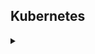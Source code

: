 <!--
ignore these words in spell check for this file
// cSpell:ignore 
-->

## Kubernetes

<details>
<summary>

</summary>

### The What And Why of Kubernetes

<details>
<summary>
The origins of Kubernetes and its benefits.
</summary>

a container orchestrator makes many servers act like one. Kubernetes was released in 2012 by google, it's a set of APIs that run on top of docker (or other container runtime), that do management.
It provides api/cli to manage containers, similar to swarm, which is called "kube control", most cloud vendor provide Kubernetes as a service, and others cat make thier own "distributions" of Kubernetes with additional tools.

as we recall from the [swarm lecture](//todo: make link), there are benefits for orchestration, and many projects are moving towards it. it's not mandatory, but very useful.
a rough estimate for the benefit of orchestration is the number of servers/apps and the change rate. orchestration makes managing change easy, especially when things scale.

some platforms for orchestrations are swarm, kubernetes, and ECS (only for AWS), cloudfoundry, mazos and marathon. kubernetes is hybrid, which means it can run on every cloud service and inside data centers and locally.

the next step is to decide on the distribution for kubernetes, there are many vendors.
One optionn is to use the raw githubs upstream kubernetes solution. but vendors can bundle many additional tools, which are required to use kubernetes in the real scenario.

#### Kubernetes Or Swarm

<details>
<summary>
Comparing two orchestration options.
</summary>

Kubernetes and swarm are both container orchestrations tools that solve similar problems.
swarm is eaiser to start with deployment and management, while kubernetes has more options for control and flexability, and can solve stuff that swarm can't.

Advantages to Swarm:
- Comes with docker, a single vendor solution. runs whereever docker runs, linux, windows, arm devices, 32-bit, 64-bit, windows server.
- Lightweight, doesn't consume many resources.
- Easiest orchestrator to deploy and run 
- Has the basic, most common and most used features to handle most use cases and issues.
- Out of the box solution with docker.
- Secure by default.
- Easier to troubleshoot.

advantages for Kubernetes:
- Wide support from cloud vendors and mand kubernetes distributions. "Kubernetes first support" model.
- Flexability for many use cases, more edge cases than swarm.
- Trendy, popular, nearly industry standard.
	- "No one ever got fired for buying IBM."

</details>
</details>

### Starting with Kubernetes

<details>
<summary>
Installing kubernetes and running our first pod.
</summary>

#### Kubernetes Architecture Terminology

<details>
<summary>
Commonly used terms and system topology.
</summary>

[Kubernetes Components Overview](https://kubernetes.io/docs/concepts/overview/components/)

- Kubernetes: the whole orchestration system abbrivated as __K8s__ ("k-eights" - the 8 is the eight letters skipped), also __Kube__.
- Kubectl(kube control): the command line tool, configure kubernetes, manage applications on it. 
- Node: single server in the kubernetes cluster
- Kubelet: the kubernetes agent running on the nodes. talks back to the kubernetes master. there is no similar thing in swarm.
- Control Plane:(Master) the set of containers that manage the cluster, similar to swarm managers. includes the API sever, scheduler, controller manager, etcd database.

Function | Swarm | Kubernetes
------|-------|---------
Command line tool (CLI) | docker cli | Kubectl
Node agent | none | kubelt
cluster management | manager nodes | control plane containers ("master")



Raft protocl to maintain consistency.

a master has 
- etcd database,built on top of Raft. 
- API
- Scheduler
- Contoller manager to detect differnces between the current state and the required state
- Core DNS
- other stuff (networking)

a worker nod has
- Kubelet agent
- Kube-proxy 
- other stuff

Kubernetes Containers Abstractions:

- Pod: basic unit of deployment, pods have containers (one or more running together) on a single node.
- Contollers - control the pods, this is what we use to deploy pods. (like services in swarm). types of contollres
	- Deployment
	- Replica Set
	- Stateful Set
	- Daemon Set
	- Job
	- CronJob
- Service (not service in swarm) - the network endpoint to connect to a pod. a persistent inpoint in the cluster
- Namespace - filtered group of object in the cluster, not a security feature, not the same as docker namespaces.

</details>

#### Kubernetes Local Install

<details>
<summary>
setting up kubernetes on a local machine.
</summary>

Kubernetes is a series of containers, CLI's and configurations. there are different installations packages, but we will focus on the easiest one to install for learnning purposes.

Docker desktop is probably the easiest think to use, otherwise, we can use Docker toolboox or MicroK8s. we can also use online options such as play-with-k8s and katakoda.

docker desktop is easy to install and manages installations of the correct version of kubernetes, and can help with resources management.
Minikube is another tool to run kubernetes, which has similar syntax to docker, but doesn't have kubectl out of the box.
for linux we can use microK8s. it uses snap for installtion (rather than apt or yum). to access kubectl we need to prefix it, but we can alias this in the bash profile file.
```sh
#alias kubectl
alias kubectl=microk8s.kubectl
```

</details>

#### Kubernetes command line - Kubectl

<details>
<summary>
creating deployments, scaling and inspecting objects.
</summary>

in kubernetes, we have more layets of abstractions: pod inside a replicaSet inside a Deployment.

kubectl is still evolving, there are many ways to do the same thing, and stuff is changing all the time. the instructions in the video are pre 2021 era. 

> kubectl run - like running a container
> kubectl create - like docker swarm service create
> kubectl apply - like stack deploy / update, via yaml files.

since then, `kubectl run` was changed to behave more like `docker container run`, so it creaes a single pod (not repllicaSet). the deployment functionaliy was moved to `kubectl create deployment`.


we first check that we have kubernetes and that's its running, we have a client and a server versions. if we don't see a server version that means we have a problem.\
we can deploy pods either via the cli command or with yml file. we can use the *get* command to list our pods or our objects. we then do cleanup by deleting the object by name which would remove all of it's sub objects.


```sh
kubectl version
kubectl run my-nginx-name --image nginx
kubectl get pods
kubectl get all
kubectl delete deployment my-nginx-name
```

the updated form is
```sh
kubectl create deployment some-name --image nginx
```
like in swarm, we have the option to scale the number of pods in the replica set. there are shortend forms to the scale command.

```sh
#still old form, pre 1.18 version
kubectl run my-apache --image httpd
kubectl get all
kubectl scale deploy/my-apache --replicas 2
kubectl scale deployment my-apache --replicas 2
```

1. deployment updated to 2 replicas
2. replicaset contollre sets pod count to 2
3. contol plane assigns node to pod
4. Kublet sees pod is needed, starts container

now we want to inspect our objects

for the logs, we can add flags like  _--follow_ or _--tail 1_, if we want logs from multiple pods,we can use a selector with a label (_-l_ flag). in the real world we should use logging tool
the describe commands also shows events, not just configurations.
```sh
kubectl get pods
kubectl logs deployment/my-apache
kubectl logs -l run=my-apache
#we need pods name
kubectl describe pod/my-apache-XXXXX-XXX 
#all pods
kubectl describe pods
```

if we remove a pod, it will be recreated by the replica set. we start by creating a second terminal, so we can monitor what's happening

the *-w* flag means we "watch" the changes as they happen, we see how the pods are terminated and re-created
```sh
kubectl get pods -w 

#terminal 2
kubectl delete pod/my-apache-XXXXX-XXX 
kubectl get pods
kubectl deployment my-apache
```

kubernetes allows us flexability, but it's dangerous and we might end up shooting ourslves in the foot.
</details>
</details>

### Expose Kubernetes Ports

<details>
<summary>
Making pods visible to the outside world via services
</summary>

Services and types, what is expose internally and externally

#### Service types

<details>
<summary>
Four service types.
</summary>

exposing containers to the outside world, allow them to recieve connections, we use the `kubectl expose` command to create a serice for __existing pods__.
a service is a consistent end point for a pod, the common way is by using CoreDNS to resolve services by name.

there are four diffrent types of serivs:
- ClusterIP (default)
- NodePort
- LoadBalancer
- ExternalName

ClusterIP is only availble in the cluster, has it's own dns address, a single, internal virtual IP. pods can reach serivce on apps port number. like in swarm, when we have an internal ip.
NodePort is for stuff outside the cluster, high port allocated on each node. port is open of every node IP,
the LoadBalancer is more advanced, mostly used on the cloud, an external load balancer, comes from the infrastrucutre.
ExternalName is less common, its about resolving external names in the DNS. might be used in migration

there is also a kubernetes _ingress_ for http requests.

Creating a ClusterIP Service:

again, we create two terminals, one that watches the pods and one tha does the actual thing. the container itself knows to return the enviornment variables.
we create the service with the `kubectl expose` command and the port number. this doesn't change the pods actually. it creates a ClusterIP.
this ip is only accessible from within the cluster.
```sh
kubectl get pods -w
#other shell
kubectl create deployment httpenv --image=bretfister/httpenv
kubectl scale deployment/httpenv --replicas =5
kubectl expose deployment/httpenv --port 8888
kubectl get service
```

if we are using a hosting OS, such as docker desktop, we need to create a pod to curl the other service.
(uses the old syntax, we explictly specify that we want a pod, not a deployment) the generator is the template, this is supposed to look similar to the docker container run command.
the double dash flag -- means that there are no more flags, and that the following is command to run on the pod.
```sh
kubectl run --generator run-pod/v1 tmp-shell --rm -it --image bretfisher/netshoot -- bash
#this will be a new interactive pod container
curl httpenv:8888
#when we exit the shell, the container will be removed
```
if we are on linux and we are runnig kubernetes locally, we can simply curl it from the shell with the ip address and the port (but not with the service name)
```sh
curl ##.###.##.##:8888
```

Creating a node Port and LoadBalancer service:

contiuing with the same set up.
if we want to expose a node port externally, we need to set the type with the _--type_ flag.
now we can see the new service, with the internal and external port. it's reversed from the docker syntax, now it's internal on the left and external on the right.
the services are additive, each level creates the base level, so nodeport creates a clusterIP, and loadbalancer created a nodePort
docker 
```sh
kubectl get all
kubectl expose deployment/httpenv --port 8888 --name httpenv-np --type NodePort
kubectl get services
#get the external ip, it's in the range of 30000-33... ports.
curl localhost:3#####
```

the docker desktop comes with a load balancer, which allows us. minikub, microk8s and kubeadm don't have a built-in load balancer (in the time of the video)
now we can use the lowport address
```sh
kubectl expose deployment/httpenv ---port 8888 --name httpend-lb --type LoadBalancer
kubectl get services
curl localhost:8888
```

for cleanup, we can delete multiple objects of differnt types in the same line
```sh
kubectl delete service/httpenv serivce/httpenv-np
kubectl delete serivce/httpenv-lb deployment/httpenv
```


</details>

#### Kubernetes Services DNS

<details>
<summary>
FQDN: fully qualified domain name
</summary>

Even though DNS usually works out of the box (when we are inside a container), it's  built-in option into kubernetes.
this is called DNS-Based service discovery, just like what we had in docker or swarms. in kubernetes we can get fully qualified domain names, this works together with namespaces

```sh
kubectl get namespaces
curl <hostname>.<namespace>.svc.cluster.local
```

</details>
</details>


### Kubernetes Managment Techniques

<details>
<summary>
</summary>

#### Generators

<details>
<summary>
seeing the deafult templates for common commands.
</summary>
Run, create and expose Generators.
generators are helper templates that activate when we use the `rul`,`creat` and `expose` commands of kubectl.
every resource in kubernetes has a specification, this specification is created by the generator for the defaults.

generators are "opinionated defaults", they work for most use cases.


when we run a command, the rest of the options are filled in by the generator template, we can specify which generator version we want to use.
the easiert way to see the specfications is to use the _--dry-run_ flag  together with the output flag _-o yaml_ to show the template.

in the video, we see the api version V1, the kind (deployment), metadata such as labels, replicas, a selector, a template for the replicaSet and the containers.
```sh
kubectl create deployment sample --image nginx --dry-run -o yaml
```

when we create a job, we see different stuff, such as restartPolicy which is set to Never


```sh
kubectl create job test --image nginx --dry-run -o yaml
```
we can also see the template of the `expose` command, it still needs the deployment to exist before, so we need to create it.  we can see the spec is a bit different this time.
```sh
#fails
kubectl expose deployment/test --port 80 --dry-run -o yaml
kubectl create deployment test --image nginx
kubectl expose deployment/test --port 80 --dry-run -o yaml
kubectl delete deployment test
```

however, in the future (post 2017 probably), we won't be using templates that much.

</details>

#### The Future of Kubectl Run

<details>
<summary>
//todo
</summary>

the kubectl run command is scheduled to change and be reduced, this should happen in version 1.12-1.15, the idea is to reduce the scope of the run command and make it able to only create pods.
the rest of the functionality would go in `kubectl create` command. this is done to make the `run` command similar to `docker container run`, so it'll be easy to create one-off tasks.
this won't be used in production enviornments, but has it's uses.

we will see this in the future, it will be a long time until everybody updates this.

lets see what's really created based on the template

base | extra flags | created 
-----|------------|-------------
`kubectl run test --image nginx --dry-run` |  none | deployment created
`kubectl run test --image nginx --port 80 --expose --dry-run` | ports, expose | deployment and service created
`kubectl run test --image nginx --restart OnFailure --dry-run` | restart | batch job created
`kubectl run test --image nginx --restart Never --dry-run` | restart | pod created (future deafult)
`kubectl run test --image nginx --schedule "*/1 * * * *" --dry-run` | schedule | cron job created

</details>

#### Imperative vs. Declarative

<details>
<summary>
//todo
</summary>

#### Three Management Approaches

<details>
<summary>
//todo
</summary>

# four
</details>

# three
</details>

# two file closing
</details>
